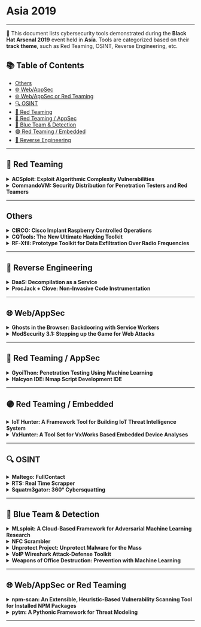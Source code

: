 # Asia 2019
---
📍 This document lists cybersecurity tools demonstrated during the **Black Hat Arsenal 2019** event held in **Asia**.
Tools are categorized based on their **track theme**, such as Red Teaming, OSINT, Reverse Engineering, etc.

## 📚 Table of Contents
- [Others](#others)
- [🌐 Web/AppSec](#-webappsec)
- [🌐 Web/AppSec or Red Teaming](#-webappsec-or-red-teaming)
- [🔍 OSINT](#-osint)
- [🔴 Red Teaming](#-red-teaming)
- [🔴 Red Teaming / AppSec](#-red-teaming--appsec)
- [🔵 Blue Team & Detection](#-blue-team-detection)
- [🟣 Red Teaming / Embedded](#-red-teaming--embedded)
- [🧠 Reverse Engineering](#-reverse-engineering)
---
## 🔴 Red Teaming
<details><summary><strong>ACSploit: Exploit Algorithmic Complexity Vulnerabilities</strong></summary>

![Category: 🔴 Red Teaming](https://img.shields.io/badge/Category:%20🔴%20Red%20Teaming-red) ![Scott Tenaglia](https://img.shields.io/badge/Scott%20Tenaglia-informational)

🔗 **Link:** Not Available  
📝 **Description:** None

</details>

<details><summary><strong>CommandoVM: Security Distribution for Penetration Testers and Red Teamers</strong></summary>

![Category: 🔴 Red Teaming](https://img.shields.io/badge/Category:%20🔴%20Red%20Teaming-red) ![Jacob Barteaux](https://img.shields.io/badge/Jacob%20Barteaux-informational) ![Blaine Stancill](https://img.shields.io/badge/Blaine%20Stancill-informational) ![Nhan Huynh](https://img.shields.io/badge/Nhan%20Huynh-informational)

🔗 **Link:** [CommandoVM: Security Distribution for Penetration Testers and Red Teamers](https://github.com/mandiant/commando-vm)  
📝 **Description:** CommandoVM is an open-source Windows-based security distribution designed for Penetration Testers and Red Teamers. It is an add-on from FireEye's very successful Reverse Engineering distribution: FLARE VM. Much like Kali Linux, CommandoVM is designed with an arsenal of open-source offensive tools that will help operators achieve assessment objectives.

Being built on Windows, CommandoVM comes with all the native support for accessing Active Directory environments. CommandoVM includes Web Application assessment tools, scripting languages (such as Python and Go), Information Gathering tools (such as Nmap, WireShark, and PowerView), Exploitation Tools (such as PowerSploit, GhostPack and Mimikatz), Persistence tools, Lateral Movement tools, Evasion tools, Post-Exploitation tools (such as FireEye's SessionGopher), Android Hacking tools, Remote Access tools, Command-Line tools, and all the might of FLARE VM's reversing tools.

Quality-of-Life changes to the OS include: disabling UAC, Windows Defender and Windows Firewall, disabling LLMNR and NetBIOS , having some pinned applications (CMD, PowerShell, Sublime Text, VS Code) run as administrator automatically, as well as added context menu options like "Open With Sublime Text" and "Open Command Prompt Here" to ease the frustration of working with a Windows pen-testing environment. CommandoVM strives to be your go-to Windows environment for penetration tests, red team engagements, and Capture-the-Flag events.

</details>

---
## Others
<details><summary><strong>CIRCO: Cisco Implant Raspberry Controlled Operations</strong></summary>

![Category: Others](https://img.shields.io/badge/Category:%20Others-lightgrey) ![Emilio Couto](https://img.shields.io/badge/Emilio%20Couto-informational)

🔗 **Link:** [CIRCO: Cisco Implant Raspberry Controlled Operations](https://gist.github.com/standardgalactic/7f03809c56f4b098b95a50ada32cd02c)  
📝 **Description:** Designed under Raspberry Pi Zero and aimed for cover red-team Ops, we take advantage of SecNetDevOps tools to capture network credentials in a stealth mode.

The tool uses a low profile hardware/electronics and different methods for credentials exfiltration. It also uses a combination of honeypots and information gather to lure Automation Systems into reveling network credentials (ssh/telnet/snmp) to our implant.

</details>

<details><summary><strong>CQTools: The New Ultimate Hacking Toolkit</strong></summary>

![Category: Others](https://img.shields.io/badge/Category:%20Others-lightgrey) ![Paula Januszkiewicz](https://img.shields.io/badge/Paula%20Januszkiewicz-informational) ![Adrian Denkiewicz](https://img.shields.io/badge/Adrian%20Denkiewicz-informational) ![Mike Jankowski-Lorek](https://img.shields.io/badge/Mike%20Jankowski-Lorek-informational)

🔗 **Link:** Not Available  
📝 **Description:** None

</details>

<details><summary><strong>RF-Xfil: Prototype Toolkit for Data Exfiltration Over Radio Frequencies</strong></summary>

![Category: Others](https://img.shields.io/badge/Category:%20Others-lightgrey) ![Jie Feng Ho](https://img.shields.io/badge/Jie%20Feng%20Ho-informational) ![Ragul Balaji Velusamy Sathiakumar](https://img.shields.io/badge/Ragul%20Balaji%20Velusamy%20Sathiakumar-informational) ![Andre Ng](https://img.shields.io/badge/Andre%20Ng-informational)

🔗 **Link:** Not Available  
📝 **Description:** None

</details>

---
## 🧠 Reverse Engineering
<details><summary><strong>DaaS: Decompilation as a Service</strong></summary>

![Category: 🧠 Reverse Engineering](https://img.shields.io/badge/Category:%20🧠%20Reverse%20Engineering-orange) ![Lucas Esposito](https://img.shields.io/badge/Lucas%20Esposito-informational) ![Rodrigo Cetera](https://img.shields.io/badge/Rodrigo%20Cetera-informational)

🔗 **Link:** Not Available  
📝 **Description:** "Decompilation-as-a-Service" or "DaaS" is a tool designed to change the way of file decompiling. An analyst usually decompiles malware samples one by one using a program with a GUI. That's pretty good when dealing with a few samples, but it becomes really tedious to do with larger amounts. Not to mention if you have to decompile different types of files, with different tools and even different operating systems. Besides, lots of decompilers cannot be integrated with other programs because they do not have proper command line support.

DaaS aims to solve all those problems at the same time. The most external layer of DaaS is docker-compose, so it can run on any OS with Docker support. All the other components run inside Docker so now we can integrate the decompiler with any program on the same computer. In addition, we developed an API to use DaaS from the outside, so you can also connect the decompiler with programs from other computers and use the decompiler remotely. In our particular case at Deloitte Threat Intelligence team, we needed to decompile thousands of samples received from different systems and to be able to distribute processing and dynamically scale our capabilities.

Although the tool's modular architecture allows you to easily create workers for decompiling many different file types, we started with the most challenging problem: decompile .NET executables. To accomplish that, we used Wine on a Docker container to run Windows decompilers flawlessly on a Linux environment. In addition, on Windows some programs create useless or invisible windows in order to work, so we needed to add xvfb (x11 virtual frame buffer; a false x11 environment) to wrap those decompilers and avoid crashes on our pure command line environment. This allows you to install DaaS in any machine without desktop environment and be able to use any decompiler anyway.

You can access the tool's source code at: https://github.com/codexgigassys/daas

</details>

<details><summary><strong>ProcJack + Clove: Non-Invasive Code Instrumentation</strong></summary>

![Category: 🧠 Reverse Engineering](https://img.shields.io/badge/Category:%20🧠%20Reverse%20Engineering-orange) ![Toshihito Kikuchi](https://img.shields.io/badge/Toshihito%20Kikuchi-informational)

🔗 **Link:** Not Available  
📝 **Description:** Code instrumentation is expensive work, especially when a target application is large and complex, or even impossible if you don't know the build environment or source code.

This technique, non-invasive code instrumentation, leverages two known techniques: Reflective DLL Injection and Microsoft Detours, enabling you to inject arbitrary code at arbitrary places without re-compiling the target application.

The project consists of two parts: DLL injector and Injectee DLL. You can write your own logic(s) to run and interact with the code of the target process in Assembly and/or C++ and embed it into a DLL file, which can be injected into any user-mode process running on Windows x86 or x64. After injected, the Detours' part of the DLL dynamically re-routes the target's code to run your logic.

Linux, ARM, or kernel-mode is not supported. Injection into Google Chrome and Microsoft Edge will be demonstrated.

Presentation Slides: https://github.com/msmania/procjack/blob/master/BHAsia-2019-Arsenal.pdf

</details>

---
## 🌐 Web/AppSec
<details><summary><strong>Ghosts in the Browser: Backdooring with Service Workers</strong></summary>

![Category: 🌐 Web/AppSec](https://img.shields.io/badge/Category:%20🌐%20Web/AppSec-blue) ![Emmanuel Law](https://img.shields.io/badge/Emmanuel%20Law-informational) ![Claudio Contin](https://img.shields.io/badge/Claudio%20Contin-informational)

🔗 **Link:** Not Available  
📝 **Description:** None

</details>

<details><summary><strong>ModSecurity 3.1: Stepping up the Game for Web Attacks</strong></summary>

![Category: 🌐 Web/AppSec](https://img.shields.io/badge/Category:%20🌐%20Web/AppSec-blue) ![Victor Hora](https://img.shields.io/badge/Victor%20Hora-informational) ![Felipe Zimmerle](https://img.shields.io/badge/Felipe%20Zimmerle-informational)

🔗 **Link:** Not Available  
📝 **Description:** With this upcoming release of ModSecurity we are delivering improved performance, stability and new exciting features!

We are bringing the possibility of virtual patch on demand through the ability of reloading the rules without restart among other improvements in that area. Additionally, we will be showing a testing feature that is exclusive to ModSecurity that allows rules writers and WAF administrators to effortlessly search and match for known malware payloads and signatures. This intends to step-up the game on the detection and blocking of countless types of malware and exploits.

In this presentation we will also be demonstrating the flexibility of ModSecurity by showing the feasibility of running a WAF inside an IoT device.

This release includes around 300 commits since the first 3.0 release with fixes, improvements and features added to the bleeding edge version of the open source libModSecurity. It contains a number of improvements in different areas: These include, clean ups, better practices for improved code readability, resilience, overall performance, support to a few missing features, LuaJIT and a number of fixes to actions and transformations.

Last but not least, there's an improved user experience while reading the logs with a new API component that allows the unique id informed on transactions, making possible to match an id that it is already in use by the consuming application (the connector).

</details>

---
## 🔴 Red Teaming / AppSec
<details><summary><strong>GyoiThon: Penetration Testing Using Machine Learning</strong></summary>

![Category: 🔴 Red Teaming / AppSec](https://img.shields.io/badge/Category:%20🔴%20Red%20Teaming%20/%20AppSec-red) ![Masafumi Masuya](https://img.shields.io/badge/Masafumi%20Masuya-informational) ![Isao Takaesu](https://img.shields.io/badge/Isao%20Takaesu-informational) ![Toshitsugu Yoneyama](https://img.shields.io/badge/Toshitsugu%20Yoneyama-informational) ![Takeshi Terada](https://img.shields.io/badge/Takeshi%20Terada-informational)

🔗 **Link:** Not Available  
📝 **Description:** In GyioThon released at Black Hat Asia 2018 Arsenal, we used Deep Learning to enable us to identify products that traditional penetration test tools could not identify. In the original GyoiThon, as well as in other tools, it has always been necessary for someone to investigate product-specific features and signature generation with continuous updates, which we've been working to update to make easier. GyoiThon is the growing penetration test tool using Deep Learning. Deep Learning improves classification accuracy in proportion to the amount of learning data. Therefore GyoiThon will be taking in new learning data every scanning. Since GyoiThon uses various features of software included in HTTP response as learning data, you scan more, the accuracy of software detection improves. For this reason, GyoiThon is the growing penetration test tool.

GyoiThon identifies the software installed on web server (OS, Middleware, Framework, CMS, etc...) based on the learning data. After that, GyoiThon executes valid exploits for the identified software. GyoiThon automatically generates reports of scan results. GyoiThon executes the above processing fully automatically.

GyoiThon's major updates:
- Automatically generates the signature to identify various products.
- Can generate signatures necessary for product identification by even users without Deep Learning knowledge using Deep Learning. You no longer have to investigate product-specific features. You no longer need to create a signature, because GyoiThon itself can generate signatures fully automatically.

GyoiThon is the first penetration test tool that made it possible to generate signatures automatically. GyoiThon is evolving as the growing penetration test tool. For further details: https://github.com/gyoisamurai/GyoiThon/blob/master/handout/BHA2018_handout.pdf

GitHub: https://github.com/gyoisamurai/GyoiThon﻿
Presentation Slides: https://github.com/gyoisamurai/GyoiThon/blob/master/handout/BHASIA2019_slide.pdf

</details>

<details><summary><strong>Halcyon IDE: Nmap Script Development IDE</strong></summary>

![Category: 🔴 Red Teaming / AppSec](https://img.shields.io/badge/Category:%20🔴%20Red%20Teaming%20/%20AppSec-red) ![Sanoop Thomas](https://img.shields.io/badge/Sanoop%20Thomas-informational)

🔗 **Link:** [Halcyon IDE: Nmap Script Development IDE](https://github.com/s4n7h0/Halcyon-IDE)  
📝 **Description:** Halcyon IDE lets you quickly and easily develop Nmap scripts for performing advanced scans on applications and infrastructures with a wide range capabilities from recon to exploitation. It is the first IDE released exclusively for Nmap script development. Halcyon IDE is a free and open-sourced project (always will be) released under MIT license to provide an easier development interface for rapidly growing information security community around the world. The project was initially started as an evening free-time "coffee shop" project and has taken a serious step for its developer/contributors to spend dedicated time for its improvements very actively.

</details>

---
## 🟣 Red Teaming / Embedded
<details><summary><strong>IoT Hunter: A Framework Tool for Building IoT Threat Intelligence System</strong></summary>

![Category: 🟣 Red Teaming / Embedded](https://img.shields.io/badge/Category:%20🟣%20Red%20Teaming%20/%20Embedded-purple) ![Xiaolong Guo](https://img.shields.io/badge/Xiaolong%20Guo-informational) ![Meng Su](https://img.shields.io/badge/Meng%20Su-informational) ![Lei Bi](https://img.shields.io/badge/Lei%20Bi-informational)

🔗 **Link:** Not Available  
📝 **Description:** Tencent IoT Hunter is a framework tool created to quickly build the IoT threat intelligence platform, which is more specifically designed to analyze IOT threats. The tool contains all important modules for IOT threat analysis, including information collection, data extraction, threat data analysis, and intelligence visualization. Intelligence data includes, but is not limited to, static information extraction, dynamic operation information extraction, and third-party network platform information. The goal of this tool is to help security researchers quickly and easily build their own IOT intelligence platform for IOT malware research and threat tracking.

Using this framework tool, you can get the malicious information (CNC, Domain, function, etc.) in the IoT sample file very precisely and fine-grained. Compared with the traditional simple string extraction, this extraction method is more accurate and supports the extraction of encrypted information. This malicious information can be directly used to integrate into the IoT malicious information base and threat cloud search services, without the need for analysts to re-confirm, greatly improving the efficiency of malicious information processing.

Traditional intelligence information extraction tools are often used to extract predefined information. The framework provides a good extension interface, where users can write personalized plugins to expand the scope of information extraction. For the emerging threats, security analysts can quickly integrate analysis experience such as decryption algorithm into the framework, accurately extract malicious intelligence, and reduce invalid redundant information.

In the tool demonstration phase, we will demonstrate how to use the entire tool. Including the static information of IOT samples. Take popular IOT threats as examples to show how to precisely extract CNC, weak passwords, and configuration files. We will also show how to develop and integrate the platform plug-ins to extract any specific intelligence information of concern. All of the above data information is imported to the platform, security personnel can be free to carry out data analysis, malware track, threat visualization.

</details>

<details><summary><strong>VxHunter: A Tool Set for VxWorks Based Embedded Device Analyses</strong></summary>

![Category: 🟣 Red Teaming / Embedded](https://img.shields.io/badge/Category:%20🟣%20Red%20Teaming%20/%20Embedded-purple) ![Wenzhe Zhu](https://img.shields.io/badge/Wenzhe%20Zhu-informational) ![Ruikai Liu](https://img.shields.io/badge/Ruikai%20Liu-informational) ![Jiashui Wang](https://img.shields.io/badge/Jiashui%20Wang-informational) ![Yu Zhou](https://img.shields.io/badge/Yu%20Zhou-informational)

🔗 **Link:** Not Available  
📝 **Description:** VxWorks is the industry's leading real-time operating system. It has been widely used in various industry scenarios, which require real-time, deterministic performance and, in many cases, safety and security certifications such as the NASA's Insight Spacecraft. There was lot's of research on Linux based Router and camera, rarely seen research of VxWorks based device.

Most of VxWorks based IoT devices on the market didn't contain any built-in debugger like WDB(VxWorks WDB Debug Agent) or command line debugger. Without debugger it's almost impossible to analyze the root cause of vulnerability or exploit vulnerabilities.

VxHunter contains an firmware analyze tool and an serial debugger tool. The firmware analysis tool is an IDA plugin which can automatically analyze and rebase firmware to correct loading address, fix function name from symbol table, etc. The serial debugger tool is designed for the target which didn't have built-in debugger like WDB. With VxHunter's help, we successfully analyzed and exploited the CVE-2018-19528 vulnerability.

</details>

---
## 🔍 OSINT
<details><summary><strong>Maltego: FullContact</strong></summary>

![Category: 🔍 OSINT](https://img.shields.io/badge/Category:%20🔍%20OSINT-lightgrey) ![Christian Heinrich](https://img.shields.io/badge/Christian%20Heinrich-informational)

🔗 **Link:** [Maltego: FullContact](https://github.com/cmlh/Maltego-FullContact/blob/master/Transform_Hub.xml)  
📝 **Description:** FullContact allows you to search on an e-mail address, Twitter username, location, name, company, and alias or verify an e-mail address.

Maltego is a link analysis application of technical infrastructure and/or social media networks from disparate sources of Open Source INTelligence (OSINT). Maltego is listed on the Top 10 Security Tools for Kali Linux by Network World and Top 125 Network Security Tools by the Nmap Project.

The integration of FullContact with Maltego links the input to it's e-mail address, Twitter username, location, name, company and alias in an easy to understand graph format that can be enriched with other sources of data.

</details>

<details><summary><strong>RTS: Real Time Scrapper</strong></summary>

![Category: 🔍 OSINT](https://img.shields.io/badge/Category:%20🔍%20OSINT-lightgrey) ![Naveen Rudrappa](https://img.shields.io/badge/Naveen%20Rudrappa-informational)

🔗 **Link:** [RTS: Real Time Scrapper](https://github.com/NaveenRudra/RTTM)  
📝 **Description:** RTS (Realtime scrapper) is a tool developed to scrap all pasties, github, reddit, etc. in real time to identify occurrence of search terms configured. Upon match, an email will be triggered. Thus, allowing a company to react in case of leakage of code, any hacks tweeted, etc. and harden themselves against an attack before it goes viral.

</details>

<details><summary><strong>Squatm3gator: 360° Cybersquatting</strong></summary>

![Category: 🔍 OSINT](https://img.shields.io/badge/Category:%20🔍%20OSINT-lightgrey) ![Davide Cioccia](https://img.shields.io/badge/Davide%20Cioccia-informational) ![Stefan Petrushevski](https://img.shields.io/badge/Stefan%20Petrushevski-informational)

🔗 **Link:** Not Available  
📝 **Description:** Squatm3gator (presented at BHEU 2018) is a python tool designed to enumerate available and not available domains generated by modifying the original domain name through different techniques:

- Substitution attack
- Flipping attack
- Duplicate attack
- Homoglyph attack

Squatm3gator is based on Squatm3 and will help penetration testers to identify domains to be used in phishing attack simulations and security analysts to prevent effective phishing attacks.

The new release will contains the following improvements:

- for each domain to retrieve whois information
- highlights soon-to-expire domains
- first release of automatic phishing website detection

Presentation Slides: http://i.blackhat.com/asia-19/Arsenal/BH-Asia-2019_Arsenal.pptx

</details>

---
## 🔵 Blue Team & Detection
<details><summary><strong>MLsploit: A Cloud-Based Framework for Adversarial Machine Learning Research</strong></summary>

![Category: 🔵 Blue Team & Detection](https://img.shields.io/badge/Category:%20🔵%20Blue%20Team%20&%20Detection-cyan) ![Evan Yang](https://img.shields.io/badge/Evan%20Yang-informational) ![Li Chen](https://img.shields.io/badge/Li%20Chen-informational) ![Nilaksh Das](https://img.shields.io/badge/Nilaksh%20Das-informational)

🔗 **Link:** Not Available  
📝 **Description:** None

</details>

<details><summary><strong>NFC Scrambler</strong></summary>

![Category: 🔵 Blue Team & Detection](https://img.shields.io/badge/Category:%20🔵%20Blue%20Team%20&%20Detection-cyan) ![Davis Zheng](https://img.shields.io/badge/Davis%20Zheng-informational) ![Ashley Tan](https://img.shields.io/badge/Ashley%20Tan-informational)

🔗 **Link:** [NFC Scrambler](https://gist.github.com/duhaime/b2226d787214d7780f446b3e081cbf10)  
📝 **Description:** NFC Scrambler is an android app that emulates a rfid card to prevent nfc skimming. Rfid cards are used nearly everywhere, either in the forms of identification cards or credit cards. RFID Skimming statistics reveal that every two seconds a new case of identity theft is reported in the United States; however, not everyone can afford a rfid blocker card or wallet. Thus this app will help them block rfid skimming for free.

</details>

<details><summary><strong>Unprotect Project: Unprotect Malware for the Mass</strong></summary>

![Category: 🔵 Blue Team & Detection](https://img.shields.io/badge/Category:%20🔵%20Blue%20Team%20&%20Detection-cyan) ![Thomas Roccia](https://img.shields.io/badge/Thomas%20Roccia-informational)

🔗 **Link:** [Unprotect Project: Unprotect Malware for the Mass](https://github.com/Spacial/awesome-csirt/blob/master/README.md?plain=1&eCsjs5f=Vat78MGQ)  
📝 **Description:** To perform malicious actions, attackers create malware; however, they cannot achieve their goals unless their attempts remain undetected. There is a cat and-mouse game between defenders and attackers, which includes attackers monitoring the operations of security technologies and practices.

The Unprotect Project is an open-source project that aims to propose a complete classification about Evasion Techniques to help to understand and analyze a malware. This project is dedicated to Windows PE malware but will be extended to other platforms in the future.

Presentation Slides: https://drive.google.com/file/d/1koZ5emW2vu9o3gvWdaWZx_mz90bD3rSH/view

</details>

<details><summary><strong>VoIP Wireshark Attack-Defense Toolkit</strong></summary>

![Category: 🔵 Blue Team & Detection](https://img.shields.io/badge/Category:%20🔵%20Blue%20Team%20&%20Detection-cyan) ![Nishant Sharma](https://img.shields.io/badge/Nishant%20Sharma-informational) ![Ashish Bhangale](https://img.shields.io/badge/Ashish%20Bhangale-informational) ![Jeswin Mathai](https://img.shields.io/badge/Jeswin%20Mathai-informational)

🔗 **Link:** [VoIP Wireshark Attack-Defense Toolkit](https://github.com/pentesteracademy/voipshark)  
📝 **Description:** VoIP Wireshark Attack-Defense Toolkit is a collection of Wireshark plugins which enables a pentester to analyze VoIP traffic. The toolkit can provide summary of VoIP traffic, automatically decrypt VoIP calls wherever possible, export the call audio to popular formats, detect attacks/misconfigurations, and highlight the DTMF/SMS interactions. This eliminates the need for a separate software/framework to analyze VoIP traffic. The plugins are written in Lua and are easy to add to Wireshark. And, the toolkit, just like Wireshark, is platform independent.

</details>

<details><summary><strong>Weapons of Office Destruction: Prevention with Machine Learning</strong></summary>

![Category: 🔵 Blue Team & Detection](https://img.shields.io/badge/Category:%20🔵%20Blue%20Team%20&%20Detection-cyan) ![Jason Zhang](https://img.shields.io/badge/Jason%20Zhang-informational) ![Felipe Ducau](https://img.shields.io/badge/Felipe%20Ducau-informational)

🔗 **Link:** Not Available  
📝 **Description:** The broad-brush popularity of Microsoft (MS) Office documents led them to become one of the main cyber-attacking vectors to spread malware via email attachments or web downloads. The first major outbreak of its kind is the notorious macro-based malware "Melissa" during the turn of last century and this century. Since 2014 we started to see rising weaponized Office documents, particularly visual basic application (VBA) macro-based attacks (banking Trojan like "Dridex" or ransomware such as "Locky"). According to a Sophos report in 2017, over 80% of document-based malware were delivered via MS Word or Excel files. Even though these attacks are not new in nature, the increasing volume and complexity of the attacks impose huge challenges to traditional signature-based anti-virus (AV) products.

As a countermeasure, AV companies have spent an enormous amount of effort creating heuristic rules over decades for signature-based detection. To better leverage the rules already used in traditional AV solutions, we propose to combine them statistically using a simple random forest-based machine learning (ML) classifier. In this demonstration, a comprehensive list of over 3000 existing heuristic rules is used to train the ML model. The training data feed comprises around 92600 real-world benign and malicious MS Office documents including Word, Excel and PowerPoint file formats. The testing datasets include 17929 malicious files and 12511 benign files collected recently. Evaluation results indicate that the proposed approach exhibits enhanced performance and significantly outperforms eleven well known commercial anti-virus scanners with a much higher true positive rate (TPR) of 98.46% achieved while maintaining a low false positive rate (FPR) of 0.33%. Of the evaluated commercial AV scanners, the best one achieves only a TPR of 87.5%, which is more than 10% lower than the proposed ML model.

</details>

---
## 🌐 Web/AppSec or Red Teaming
<details><summary><strong>npm-scan: An Extensible, Heuristic-Based Vulnerability Scanning Tool for Installed NPM Packages</strong></summary>

![Category: 🌐 Web/AppSec or Red Teaming](https://img.shields.io/badge/Category:%20🌐%20Web/AppSec%20or%20Red%20Teaming-blue) ![Eugene Lim](https://img.shields.io/badge/Eugene%20Lim-informational) ![Bernard Lim](https://img.shields.io/badge/Bernard%20Lim-informational) ![Matthew Wong](https://img.shields.io/badge/Matthew%20Wong-informational)

🔗 **Link:** [npm-scan: An Extensible, Heuristic-Based Vulnerability Scanning Tool for Installed NPM Packages](https://github.com/davidar/dblp.yaml/blob/master/journals/aes.bib)  
📝 **Description:** An extensible, heuristic-based vulnerability scanning tool for installed npm packages.

Active heuristics-based scanning: quick and easy for anyone to use

Improves/enforces quality of open source coding

</details>

<details><summary><strong>pytm: A Pythonic Framework for Threat Modeling</strong></summary>

![Category: 🌐 Web/AppSec or Red Teaming](https://img.shields.io/badge/Category:%20🌐%20Web/AppSec%20or%20Red%20Teaming-blue) ![Rohit Shambhuni](https://img.shields.io/badge/Rohit%20Shambhuni-informational) ![Izar Tarandach](https://img.shields.io/badge/Izar%20Tarandach-informational)

🔗 **Link:** Not Available  
📝 **Description:** pytm is a Pythonic framework for threat modeling. Developers can define their system in Python code as a collection of objects and annotate them with properties. Security practitioners can add threats to the "Threats" object (see https://github.com/izar/pytm/blob/master/pytm/threats.py). The logic lives in the "condition" of the "Threats" object, where members of target can be logically evaluated. If the "condition" returns a "True", that means the rule found a potential threat. More details at https://github.com/izar/pytm

Usage:
tm.py [-h] [--debug] [--resolve] [--dfd] [--report] [--all]
[--exclude EXCLUDE] [--seq]

optional arguments:
-h, --help show this help message and exit
--debug print debug messages
--resolve identify threats
--dfd output DFD (default)
--report output report
--all output everything
--exclude EXCLUDE specify threat IDs to be ignored
--seq output sequential diagram

</details>

---
